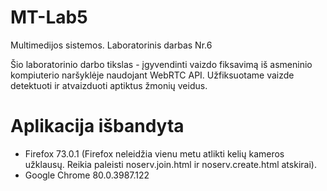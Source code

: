 # MT-Lab5
Multimedijos sistemos. Laboratorinis darbas Nr.6

Šio laboratorinio darbo tikslas - įgyvendinti vaizdo fiksavimą iš asmeninio kompiuterio naršyklėje naudojant WebRTC API. Užfiksuotame vaizde detektuoti ir atvaizduoti aptiktus žmonių veidus.

# Aplikacija išbandyta
  - Firefox 73.0.1 (Firefox neleidžia vienu metu atlikti kelių kameros užklausų. Reikia paleisti noserv.join.html ir noserv.create.html atskirai).
  - Google Chrome 80.0.3987.122
